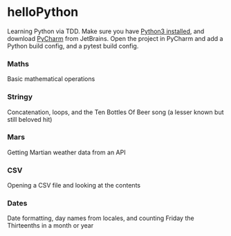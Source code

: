 # helloPython
Learning Python via TDD. Make sure you have [Python3 installed](https://docs.python-guide.org/starting/install3/osx/), and download [PyCharm](https://www.jetbrains.com/pycharm/) from JetBrains. Open the project in PyCharm and add a Python build config, and a pytest build config.

### Maths ###
Basic mathematical operations

### Stringy ###
Concatenation, loops, and the Ten Bottles Of Beer song (a lesser known but still beloved hit)

### Mars ###
Getting Martian weather data from an API

### CSV ###
Opening a CSV file and looking at the contents

### Dates ###
Date formatting, day names from locales, and counting Friday the Thirteenths in a month or year